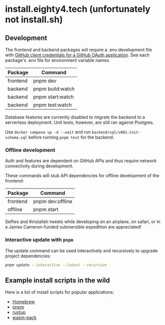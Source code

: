 # install.eighty4.tech (unfortunately not install.sh)

## Development

The frontend and backend packages will require a .env.development file
with [GitHub client credentials for a GitHub OAuth application](https://docs.github.com/en/apps/oauth-apps/building-oauth-apps/creating-an-oauth-app).
See each package's .env file for environment variable names.

| Package  | Command          |
|----------|------------------|
| frontend | pnpm dev         |
| backend  | pnpm build:watch |
| backend  | pnpm start:watch |
| backend  | pnpm test:watch  |

Database features are currently disabled to migrate the backend to a serverless deployment. Unit tests, however, are
still ran against Postgres.

Use `docker compose up -d --wait` and run `backend/sql/v001-init-schema.sql` before running `pnpm test` for the backend.

### Offline development

Auth and features are dependent on GitHub APIs and thus require network connectivity during development.

These commands will stub API dependencies for offline development of the frontend:

| Package  | Command          |
|----------|------------------|
| frontend | pnpm dev:offline |
| offline  | pnpm start       |

Selfies and #installsh tweets while developing on an airplane, on safari, or in a James Cameron-funded submersible
expedition are appreciated!

### Interactive update with `pnpm`

The update command can be used interactively and recursively to upgrade project dependencies:

```bash
pnpm update --interactive --latest --recursive
```

## Example install scripts in the wild

Here is a list of install scripts for popular applications:

- [Homebrew](https://brew.sh/)
- [pnpm](https://pnpm.io/installation/)
- [rustup](https://rustup.rs/)
- [wasm-pack](https://rustwasm.github.io/wasm-pack/installer/)
